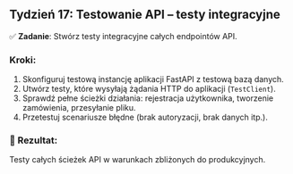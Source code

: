 ## Tydzień 17: Testowanie API – testy integracyjne

✅ **Zadanie**: Stwórz testy integracyjne całych endpointów API.

### Kroki:

1. Skonfiguruj testową instancję aplikacji FastAPI z testową bazą danych.
2. Utwórz testy, które wysyłają żądania HTTP do aplikacji (`TestClient`).
3. Sprawdź pełne ścieżki działania: rejestracja użytkownika, tworzenie zamówienia, przesyłanie pliku.
4. Przetestuj scenariusze błędne (brak autoryzacji, brak danych itp.).

### 🎯 Rezultat:
Testy całych ścieżek API w warunkach zbliżonych do produkcyjnych.
